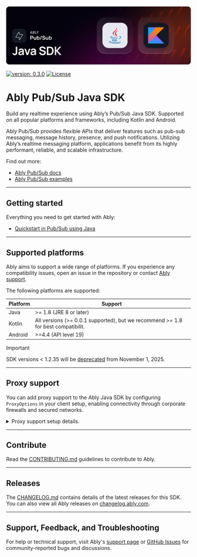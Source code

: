 ![Ably Pub/Sub Java Header](images/javaSDK-github.png)

[![version: 0.3.0](https://img.shields.io/badge/version-0.3.0-2ea44f)](https://github.com/ably/ably-java/releases/tag/v0.3.0)
[![License](https://badgen.net/github/license/ably/ably-java)](https://github.com/ably/ably-java/blob/main/LICENSE)

# Ably Pub/Sub Java SDK

Build any realtime experience using Ably’s Pub/Sub Java SDK. Supported on all popular platforms and frameworks, including Kotlin and Android.

Ably Pub/Sub provides flexible APIs that deliver features such as pub-sub messaging, message history, presence, and push notifications. Utilizing Ably’s realtime messaging platform, applications benefit from its highly performant, reliable, and scalable infrastructure.

Find out more:

* [Ably Pub/Sub docs](https://ably.com/docs/basics)
* [Ably Pub/Sub examples](https://ably.com/examples?product=pubsub)

---

## Getting started

Everything you need to get started with Ably:

- [Quickstart in Pub/Sub using Java](https://ably.com/docs/getting-started/quickstart?lang=java)

---

## Supported platforms

Ably aims to support a wide range of platforms. If you experience any compatibility issues, open an issue in the repository or contact [Ably support](https://ably.com/support).

The following platforms are supported:

| Platform | Support |
|----------|---------|
| Java     | >= 1.8 (JRE 8 or later) |
| Kotlin   | All versions (>= 0.0.1 supported), but we recommend >= 1.8 for best compatibilit. |
| Android | >=4.4 (API level 19) |

> [!IMPORTANT]
> SDK versions < 1.2.35 will be [deprecated](https://ably.com/docs/platform/deprecate/protocol-v1) from November 1, 2025.

---

## Proxy support

You can add proxy support to the Ably Java SDK by configuring `ProxyOptions` in your client setup, enabling connectivity through corporate firewalls and secured networks.

<details>
<summary>Proxy support setup details.</summary>

To enable proxy support for both REST and Realtime clients in the Ably SDK, use the OkHttp library to handle HTTP requests and WebSocket connections.

Add the following dependency to your `build.gradle` file:

```groovy
dependencies {
    runtimeOnly("io.ably:network-client-okhttp:1.2.53")
}
```

After adding the OkHttp dependency, enable proxy support by specifying proxy settings in the ClientOptions when initializing your Ably client.

The following example sets up a proxy using the Pub/Sub Java SDK:

```java
import io.ably.lib.realtime.AblyRealtime;
import io.ably.lib.rest.AblyRest;
import io.ably.lib.transport.Defaults;
import io.ably.lib.types.ClientOptions;
import io.ably.lib.types.ProxyOptions;
import io.ably.lib.http.HttpAuth;

public class AblyWithProxy {
    public static void main(String[] args) throws Exception {
        // Configure Ably Client options
        ClientOptions options = new ClientOptions();
        
        // Setup proxy settings
        ProxyOptions proxy = new ProxyOptions();
        proxy.host = "your-proxy-host";  // Replace with your proxy host
        proxy.port = 8080;               // Replace with your proxy port
        
        // Optional: If the proxy requires authentication
        proxy.username = "your-username";  // Replace with proxy username
        proxy.password = "your-password";  // Replace with proxy password
        proxy.prefAuthType = HttpAuth.Type.BASIC;  // Choose your preferred authentication type (e.g., BASIC or DIGEST)

        // Attach the proxy settings to the client options
        options.proxy = proxy;

        // Create an instance of Ably using the configured options
        AblyRest ably = new AblyRest(options);

        // Alternatively, for real-time connections
        AblyRealtime ablyRealtime = new AblyRealtime(options);

        // Use the Ably client as usual
    }
}
```

</details>

---

## Contribute

Read the [CONTRIBUTING.md](./CONTRIBUTING.md) guidelines to contribute to Ably.

---

## Releases

The [CHANGELOG.md](/ably/ably-js/blob/main/CHANGELOG.md) contains details of the latest releases for this SDK. You can also view all Ably releases on [changelog.ably.com](https://changelog.ably.com).

---

## Support, Feedback, and Troubleshooting

For help or technical support, visit Ably's [support page](https://ably.com/support) or [GitHub Issues](https://github.com/ably/ably-java/issues) for community-reported bugs and discussions.
